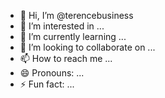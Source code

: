- 👋 Hi, I’m @terencebusiness
- 👀 I’m interested in ...
- 🌱 I’m currently learning ...
- 💞️ I’m looking to collaborate on ...
- 📫 How to reach me ...
- 😄 Pronouns: ...
- ⚡ Fun fact: ...

<!---
terencebusiness/terencebusiness is a ✨ special ✨ repository because its `README.md` (this file) appears on your GitHub profile.
You can click the Preview link to take a look at your changes.
--->
